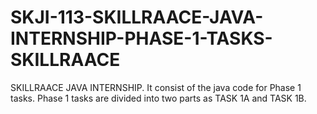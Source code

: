 # SKJI-113-SKILLRAACE-JAVA-INTERNSHIP-PHASE-1-TASKS-SKILLRAACE
SKILLRAACE JAVA INTERNSHIP. It consist of the java code for Phase 1 tasks. Phase 1 tasks are divided into two parts as TASK 1A and TASK 1B.
